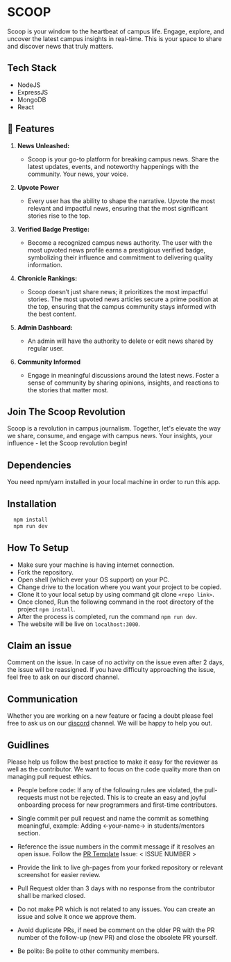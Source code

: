 # SCOOP
Scoop is your window to the heartbeat of campus life. Engage, explore, and uncover the latest campus insights in real-time. This is your space to share and discover news that truly matters.

## Tech Stack 
* NodeJS
* ExpressJS
* MongoDB
* React


## 🚀 Features

1. **News Unleashed:**
   - Scoop is your go-to platform for breaking campus news. Share the latest updates, events, and noteworthy happenings with the community. Your news, your voice.

2. **Upvote Power**
   - Every user has the ability to shape the narrative. Upvote the most relevant and impactful news, ensuring that the most significant stories rise to the top.

3. **Verified Badge Prestige:**
   - Become a recognized campus news authority. The user with the most upvoted news profile earns a prestigious verified badge, symbolizing their influence and commitment to delivering quality information.

4. **Chronicle Rankings:**
   - Scoop doesn’t just share news; it prioritizes the most impactful stories. The most upvoted news articles secure a prime position at the top, ensuring that the campus community stays informed with the best content.

5. **Admin Dashboard:**
   - An admin will have the authority to delete or edit news shared by regular user.

6. **Community Informed**
   - Engage in meaningful discussions around the latest news. Foster a sense of community by sharing opinions, insights, and reactions to the stories that matter most.

## Join The Scoop Revolution
Scoop is a revolution in campus journalism. Together, let's elevate the way we share, consume, and engage with campus news. Your insights, your influence - let the Scoop revolution begin!
 
## Dependencies
You need npm/yarn installed in your local machine in order to run this app.

## Installation

```bash
  npm install 
  npm run dev
```
## How To Setup 
* Make sure your machine is having internet connection.
* Fork the repository.
* Open shell (which ever your OS support) on your PC.
* Change drive to the location where you want your project to be copied.
* Clone it to your local setup by using command git clone ```<repo link>```.
* Once cloned, Run the following command in the root directory of the project ```npm install```.
* After the process is completed, run the command ```npm run dev```.
* The website will be live on ```localhost:3000```.


## Claim an issue
Comment on the issue. In case of no activity on the issue even after 2 days, the issue will be reassigned. If you have difficulty approaching the issue, feel free to ask on our discord channel.
## Communication 
Whether you are working on a new feature or facing a doubt please feel free to ask us on our [discord](https://discord.gg/D9999YTkS8) channel. We will be happy to help you out.

## Guidlines 
Please help us follow the best practice to make it easy for the reviewer as well as the contributor. We want to focus on the code quality more than on managing pull request ethics.

- People before code: If any of the following rules are violated, the pull-requests must not be rejected. This is to create an easy and joyful onboarding process for new programmers and first-time contributors.

- Single commit per pull request and name the commit as something meaningful, example: Adding <-your-name-> in students/mentors section.

- Reference the issue numbers in the commit message if it resolves an open issue. Follow the [PR Template](https://github.com/opencodeiiita/SaveMyForm-Frontend/blob/main/.github/pull_request_template.md) Issue: < ISSUE NUMBER >

- Provide the link to live gh-pages from your forked repository or relevant screenshot for easier review.

- Pull Request older than 3 days with no response from the contributor shall be marked closed.

- Do not make PR which is not related to any issues. You can create an issue and solve it once we approve them.

- Avoid duplicate PRs, if need be comment on the older PR with the PR number of the follow-up (new PR) and close the obsolete PR yourself.

- Be polite: Be polite to other community members.

